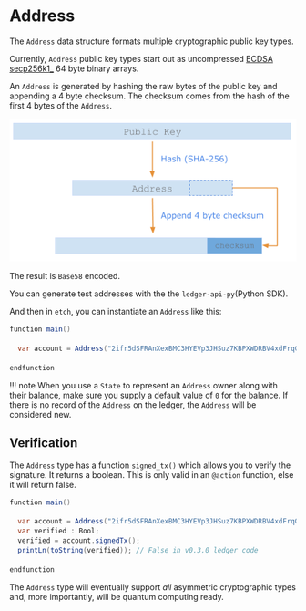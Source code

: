 <h1>Address</h1> 

The `Address` data structure formats multiple cryptographic public key types.

Currently, `Address` public key types start out as uncompressed <a href="https://en.bitcoin.it/wiki/Secp256k1" target="_blank">ECDSA secp256k1_</a> 64 byte binary arrays. 

An `Address` is generated by hashing the raw bytes of the public key and appending a 4 byte checksum. The checksum comes from the hash of the first 4 bytes of the `Address`.

<left>![Creating an Address type from a public key](img/address-creation.png)</left>

The result is `Base58` encoded. 

You can generate test addresses with the  the `ledger-api-py`(Python SDK).

And then in `etch`, you can instantiate an `Address` like this:

``` java
function main()

  var account = Address("2ifr5dSFRAnXexBMC3HYEVp3JHSuz7KBPXWDRBV4xdFrqGy6R9");

endfunction
```

!!! note
	When you use a `State` to represent an `Address` owner along with their balance, make sure you supply a default value of `0` for the balance. If there is no record of the `Address` on the ledger, the `Address` will be considered new. 


## Verification

The `Address` type has a function `signed_tx()` which allows you to verify the signature. It returns a boolean. This is only valid in an `@action` function, else it will return false.

``` java
function main()

  var account = Address("2ifr5dSFRAnXexBMC3HYEVp3JHSuz7KBPXWDRBV4xdFrqGy6R9");
  var verified : Bool;
  verified = account.signedTx(); 
  printLn(toString(verified)); // False in v0.3.0 ledger code

endfunction
```

The `Address` type will eventually support *all* asymmetric cryptographic types and, more importantly, will be quantum computing ready.


<br/>